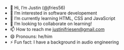 - 👋 Hi, I’m Justin (@jfries56)
- 👀 I’m interested in software developement
- 🌱 I’m currently learning HTML, CSS and JavaScript
- 💞️ I’m looking to collaborate on learning!
- 📫 How to reach me justinjfriesen@gmail.com
- 😄 Pronouns: he/him
- ⚡ Fun fact: I have a background in audio engineering

<!---
jfries56/jfries56 is a ✨ special ✨ repository because its `README.md` (this file) appears on your GitHub profile.
You can click the Preview link to take a look at your changes.
--->
